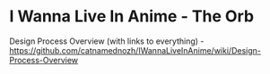 # I Wanna Live In Anime - The Orb
Design Process Overview (with links to everything) - https://github.com/catnamednozh/IWannaLiveInAnime/wiki/Design-Process-Overview
